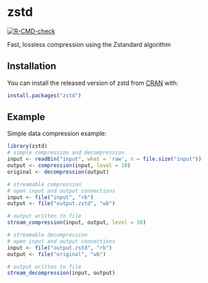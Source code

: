 
# zstd

<!-- badges: start -->
[![R-CMD-check](https://github.com/sbearrows/zstd/workflows/R-CMD-check/badge.svg)](https://github.com/sbearrows/zstd/actions)
<!-- badges: end -->

Fast, lossless compression using the Zstandard algorithm

## Installation

You can install the released version of zstd from [CRAN](https://CRAN.R-project.org) with:

``` r
install.packages("zstd")
```

## Example

Simple data compression example:

``` r
library(zstd)
# simple compression and decompression
input <- readBin("input", what = 'raw', n = file.size("input"))
output <- compression(input, level = 10)
original <- decompression(output)

# streamable compression
# open input and output connections
input <- file("input", "rb")
output <- file("output.zstd", "wb")

# output written to file
stream_compression(input, output, level = 10)

# streamable decompression
# open input and output connections
input <- file("output.zstd", "rb")
output <- file("original", "wb")

# output written to file
stream_decompression(input, output)


```

